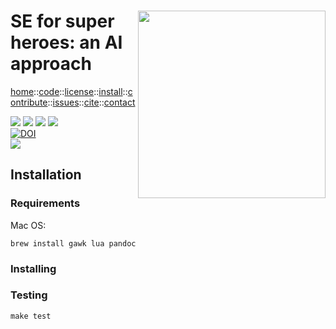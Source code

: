 <a class=sehero name=top> 
<p><img align=right width=300
src="https://cdn.pixabay.com/photo/2019/08/01/21/40/spiderman-4378357_1280.png"></p>
<h1> SE for super heroes: an AI approach </h1> <p> <a
href="https://github.com/sehero/lua/blob/master/README.md#top">home</a>::<a
href="https://github.com/sehero/lua">code</a>::<a
href="https://github.com/sehero/lua/blob/master/LICENSE">license</a>::<a
href="https://github.com/sehero/lua/blob/master/INSTALL.md#top">install</a>::<a
href="https://github.com/sehero/lua/blob/master/CODE_OF_CONDUCT.md#top">contribute</a>::<a
href="https://github.com/sehero/lua/issues">issues</a>::<a
href="https://github.com/sehero/lua/blob/master/CITATION.md#top">cite</a>::<a
href="https://github.com/sehero/lua/blob/master/CONTACT.md#top">contact</a> </p><p> 
<img src="https://img.shields.io/badge/license-mit-red">   
<img src="https://img.shields.io/badge/language-lua-orange">    
<img src="https://img.shields.io/badge/purpose-ai,se-blueviolet">  
<img src="https://img.shields.io/badge/platform-mac,*nux-informational"><br>
<a href="https://zenodo.org/badge/latestdoi/263210595"><img src="https://zenodo.org/badge/263210595.svg" alt="DOI"></a><br>
<img src="https://travis-ci.org/sehero/src.svg?branch=master"><br>  
</p>


## Installation

### Requirements

Mac OS:

```
brew install gawk lua pandoc
```

### Installing

### Testing
```
make test
```
